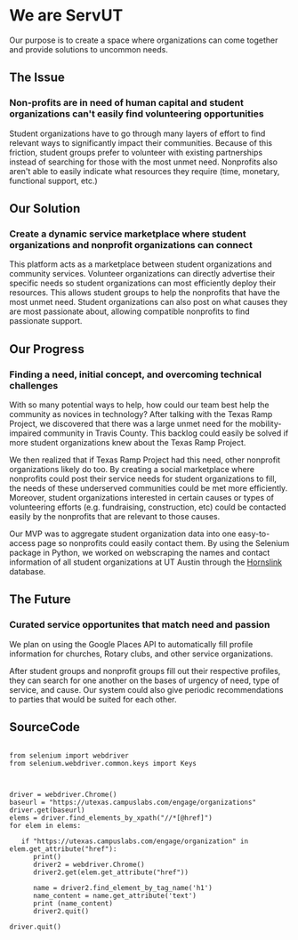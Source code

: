 # We are ServUT

Our purpose is to create a space where organizations can come together and provide solutions to uncommon needs.

## The Issue
### Non-profits are in need of human capital and student organizations can't easily find volunteering opportunities

Student organizations have to go through many layers of effort to find relevant ways to significantly impact their communities. Because of this friction, student groups prefer to volunteer with existing partnerships instead of searching for those with the most unmet need. Nonprofits also aren't able to easily indicate what resources they require (time, monetary, functional support, etc.)

## Our Solution
### Create a dynamic service marketplace where student organizations and nonprofit organizations can connect

This platform acts as a marketplace between student organizations and community services. Volunteer organizations can directly advertise their specific needs so student organizations can most efficiently deploy their resources. This allows student groups to help the nonprofits that have the most unmet need. Student organizations can also post on what causes they are most passionate about, allowing compatible nonprofits to find passionate support.

## Our Progress
### Finding a need, initial concept, and overcoming technical challenges
With so many potential ways to help, how could our team best help the community as novices in technology? After talking with the Texas Ramp Project, we discovered that there was a large unmet need for the mobility-impaired community in Travis County. This backlog could easily be solved if more student organizations knew about the Texas Ramp Project. 

We then realized that if Texas Ramp Project had this need, other nonprofit organizations likely do too. By creating a social marketplace where nonprofits could post their service needs for student organizations to fill, the needs of these underserved communities could be met more efficiently. Moreover, student organizations interested in certain causes or types of volunteering efforts (e.g. fundraising, construction, etc) could be contacted easily by the nonprofits that are relevant to those causes.

Our MVP was to aggregate student organization data into one easy-to-access page so nonprofits could easily contact them. By using the Selenium package in Python, we worked on webscraping the names and contact information of all student organizations at UT Austin through the [Hornslink](https://utexas.campuslabs.com/engage/) database.

## The Future
### Curated service opportunites that match need and passion
We plan on using the Google Places API to automatically fill profile information for churches, Rotary clubs, and other service organizations.

After student groups and nonprofit groups fill out their respective profiles, they can search for one another on the bases of urgency of need, type of service, and cause. Our system could also give periodic recommendations to parties that would be suited for each other.

## SourceCode
```code

from selenium import webdriver
from selenium.webdriver.common.keys import Keys



driver = webdriver.Chrome()
baseurl = "https://utexas.campuslabs.com/engage/organizations"
driver.get(baseurl)
elems = driver.find_elements_by_xpath("//*[@href]")
for elem in elems:

   if "https://utexas.campuslabs.com/engage/organization" in elem.get_attribute("href"):
      print()
      driver2 = webdriver.Chrome()
      driver2.get(elem.get_attribute("href"))

      name = driver2.find_element_by_tag_name('h1')
      name_content = name.get_attribute('text')
      print (name_content)
      driver2.quit()

driver.quit()

```

